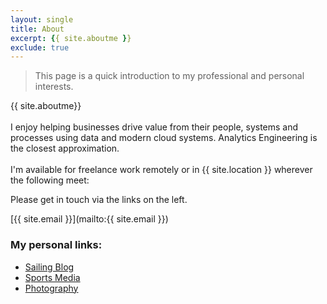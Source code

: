 ```yaml
---
layout: single
title: About
excerpt: {{ site.aboutme }} 
exclude: true
---
```


> This page is a quick introduction to my professional and personal interests.

{{ site.aboutme}}
<br>
<br>
I enjoy helping businesses drive value from their people, systems and processes using data and modern cloud systems. Analytics Engineering is the closest approximation.
<br>
<br>
I'm available for freelance work remotely or in {{ site.location }} wherever the following meet: 
<br>


Please get in touch via the links on the left.

[{{ site.email }}](mailto:{{ site.email }})

### My personal links:

* [Sailing Blog](/sailing/)
* [Sports Media](/sports/)
* [Photography](/photos)



